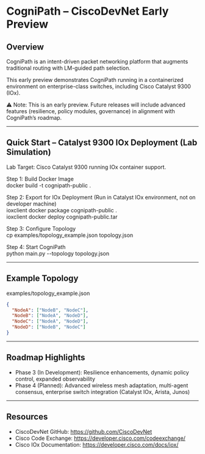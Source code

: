 # CogniPath – CiscoDevNet Early Preview

## Overview
CogniPath is an intent-driven packet networking platform that augments traditional routing with LM-guided path selection.

This early preview demonstrates CogniPath running in a containerized environment on enterprise-class switches, including Cisco Catalyst 9300 (IOx).

⚠️ Note: This is an early preview. Future releases will include advanced features (resilience, policy modules, governance) in alignment with CogniPath’s roadmap.

---

## Quick Start – Catalyst 9300 IOx Deployment (Lab Simulation)
Lab Target: Cisco Catalyst 9300 running IOx container support.

Step 1: Build Docker Image  
    docker build -t cognipath-public .

Step 2: Export for IOx Deployment (Run in Catalyst IOx environment, not on developer machine)  
    ioxclient docker package cognipath-public .  
    ioxclient docker deploy cognipath-public.tar

Step 3: Configure Topology  
    cp examples/topology_example.json topology.json

Step 4: Start CogniPath  
    python main.py --topology topology.json

---

## Example Topology
examples/topology_example.json

```json
{
  "NodeA": ["NodeB", "NodeC"],
  "NodeB": ["NodeA", "NodeD"],
  "NodeC": ["NodeA", "NodeD"],
  "NodeD": ["NodeB", "NodeC"]
}
```

---

## Roadmap Highlights
- Phase 3 (In Development): Resilience enhancements, dynamic policy control, expanded observability
- Phase 4 (Planned): Advanced wireless mesh adaptation, multi-agent consensus, enterprise switch integration (Catalyst IOx, Arista, Junos)

---

## Resources
- CiscoDevNet GitHub: https://github.com/CiscoDevNet
- Cisco Code Exchange: https://developer.cisco.com/codeexchange/
- Cisco IOx Documentation: https://developer.cisco.com/docs/iox/
